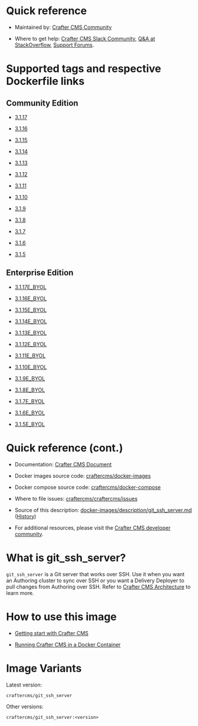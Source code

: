 # Quick reference

* Maintained by: [Crafter CMS Community](https://github.com/craftercms)

* Where to get help: [Crafter CMS Slack Community](https://craftercms.slack.com/join/shared_invite/enQtNDg0NzI3NzA0NjMwLWZmMGQzMDViMzA5NDE1YjMzM2M1N2JlOWJlZDA1MjA2MGJlZjgzNDVlMmI5ODQxNmNjMWQ3NzA5ZWNkN2UxOWE), [Q&A at StackOverflow](https://stackoverflow.com/questions/tagged/crafter-cms), [Support Forums](https://groups.google.com/forum/#!forum/craftercms).

# Supported tags and respective Dockerfile links

## Community Edition

* [3.1.17](https://github.com/craftercms/docker-images/blob/v3.1.17/images/git_ssh_server/Dockerfile)

* [3.1.16](https://github.com/craftercms/docker-images/blob/v3.1.16/images/git_ssh_server/Dockerfile)

* [3.1.15](https://github.com/craftercms/docker-images/blob/v3.1.15/images/git_ssh_server/Dockerfile)

* [3.1.14](https://github.com/craftercms/docker-images/blob/v3.1.14/images/git_ssh_server/Dockerfile)

* [3.1.13](https://github.com/craftercms/docker-images/blob/v3.1.13/images/git_ssh_server/Dockerfile)

* [3.1.12](https://github.com/craftercms/docker-images/blob/v3.1.12/images/git_ssh_server/Dockerfile)

* [3.1.11](https://github.com/craftercms/docker-images/blob/v3.1.11/images/git_ssh_server/Dockerfile)

* [3.1.10](https://github.com/craftercms/docker-images/blob/v3.1.10/images/git_ssh_server/Dockerfile)

* [3.1.9](https://github.com/craftercms/docker-images/blob/v3.1.9/images/git_ssh_server/Dockerfile)

* [3.1.8](https://github.com/craftercms/docker-images/blob/v3.1.8/images/git_ssh_server/Dockerfile)

* [3.1.7](https://github.com/craftercms/docker-images/blob/v3.1.7/images/git_ssh_server/Dockerfile)

* [3.1.6](https://github.com/craftercms/docker-images/blob/v3.1.6/images/git_ssh_server/Dockerfile)

* [3.1.5](https://github.com/craftercms/docker-images/blob/v3.1.5/images/git_ssh_server/Dockerfile)

## Enterprise Edition

* [3.1.17E_BYOL](https://github.com/craftercms/docker-images/blob/v3.1.17/images/git_ssh_server/Dockerfile)

* [3.1.16E_BYOL](https://github.com/craftercms/docker-images/blob/v3.1.16/images/git_ssh_server/Dockerfile)

* [3.1.15E_BYOL](https://github.com/craftercms/docker-images/blob/v3.1.15/images/git_ssh_server/Dockerfile)

* [3.1.14E_BYOL](https://github.com/craftercms/docker-images/blob/v3.1.14/images/git_ssh_server/Dockerfile)

* [3.1.13E_BYOL](https://github.com/craftercms/docker-images/blob/v3.1.13/images/git_ssh_server/Dockerfile)

* [3.1.12E_BYOL](https://github.com/craftercms/docker-images/blob/v3.1.12/images/git_ssh_server/Dockerfile)

* [3.1.11E_BYOL](https://github.com/craftercms/docker-images/blob/v3.1.11/images/git_ssh_server/Dockerfile)

* [3.1.10E_BYOL](https://github.com/craftercms/docker-images/blob/v3.1.10/images/git_ssh_server/Dockerfile)

* [3.1.9E_BYOL](https://github.com/craftercms/docker-images/blob/v3.1.9/images/git_ssh_server/Dockerfile)

* [3.1.8E_BYOL](https://github.com/craftercms/docker-images/blob/v3.1.8/images/git_ssh_server/Dockerfile)

* [3.1.7E_BYOL](https://github.com/craftercms/docker-images/blob/v3.1.7/images/git_ssh_server/Dockerfile)

* [3.1.6E_BYOL](https://github.com/craftercms/docker-images/blob/v3.1.6/images/git_ssh_server/Dockerfile)

* [3.1.5E_BYOL](https://github.com/craftercms/docker-images/blob/v3.1.5/images/git_ssh_server/Dockerfile)

# Quick reference (cont.)

* Documentation: [Crafter CMS Document](https://docs.craftercms.org)

* Docker images source code: [craftercms/docker-images](https://github.com/craftercms/docker-images)

* Docker compose source code: [craftercms/docker-compose](https://github.com/craftercms/docker-compose)

* Where to file issues: [craftercms/craftercms/issues](https://github.com/craftercms/craftercms/issues)

* Source of this description: [docker-images/description/git_ssh_server.md](https://github.com/craftercms/docker-images/tree/master/description/git_ssh_server.md) ([History](https://github.com/craftercms/docker-images/commits/master/description/git_ssh_server.md))

* For additional resources, please visit the [Crafter CMS developer community](http://craftercms.org/).

# What is git_ssh_server?

`git_ssh_server` is a Git server that works over SSH. Use it when you want an Authoring cluster to sync over SSH or you want a Delivery Deployer to pull changes from Authoring over SSH. Refer to [Crafter CMS Architecture](https://docs.craftercms.org/current/by-role/architect/index.html) to learn more.

# How to use this image

* [Getting start with Crafter CMS](https://docs.craftercms.org/current/getting-started/index.html)

* [Running Crafter CMS in a Docker Container](https://docs.craftercms.org/en/4.1/getting-started/index.html#run-craftercms-in-docker)

# Image Variants

Latest version:

```
craftercms/git_ssh_server
```

Other versions:

```
craftercms/git_ssh_server:<version>
```
